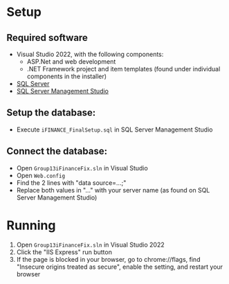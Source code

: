 # Setup
## Required software
- Visual Studio 2022, with the following components:
  - ASP.Net and web development
  - .NET Framework project and item templates (found under individual components in the installer)
- [SQL Server](https://www.microsoft.com/en-us/sql-server/sql-server-downloads)
- [SQL Server Management Studio](https://learn.microsoft.com/en-us/ssms/download-sql-server-management-studio-ssms)
## Setup the database:
- Execute `iFINANCE_FinalSetup.sql` in SQL Server Management Studio
## Connect the database:
- Open `Group13iFinanceFix.sln` in Visual Studio
- Open `Web.config`
- Find the 2 lines with "data source=...;"
- Replace both values in "..." with your server name (as found on SQL Server Management Studio)

# Running
1. Open `Group13iFinanceFix.sln` in Visual Studio 2022
2. Click the "IIS Express" run button
3. If the page is blocked in your browser, go to chrome://flags, find "Insecure origins treated as secure", enable the setting, and restart your browser
